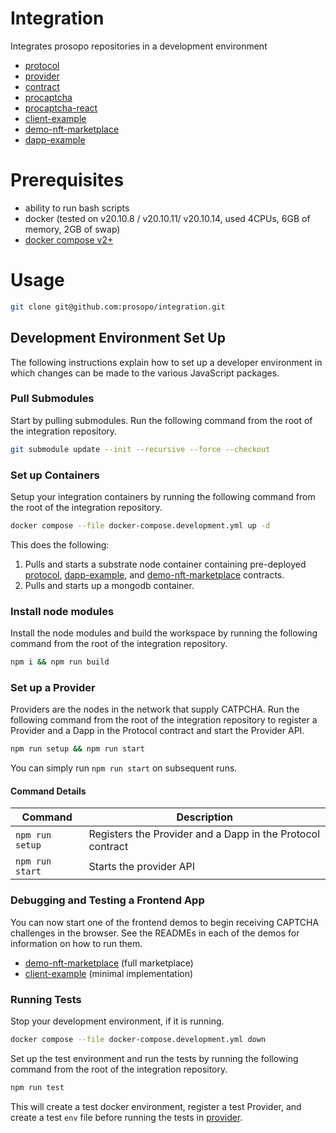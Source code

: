 # Integration
Integrates prosopo repositories in a development environment

- [protocol](https://github.com/prosopo/protocol/)
- [provider](https://github.com/prosopo/provider)
- [contract](https://github.com/prosopo/contract)
- [procaptcha](https://github.com/prosopo/procaptcha)
- [procaptcha-react](https://github.com/prosopo/procaptcha-react)
- [client-example](https://github.com/prosopo/client-example)
- [demo-nft-marketplace](https://github.com/prosopo/demo-nft-marketplace)
- [dapp-example](https://github.com/prosopo/dapp-example)

# Prerequisites
- ability to run bash scripts
- docker (tested on v20.10.8 / v20.10.11/ v20.10.14, used 4CPUs, 6GB of memory, 2GB of swap)
- [docker compose v2+](https://www.docker.com/blog/announcing-compose-v2-general-availability/)

# Usage

```bash
git clone git@github.com:prosopo/integration.git
````

## Development Environment Set Up

The following instructions explain how to set up a developer environment in which changes can be made to the various JavaScript packages.


### Pull Submodules

Start by pulling submodules. Run the following command from the root of the integration repository.

```bash
git submodule update --init --recursive --force --checkout
```

### Set up Containers

Setup your integration containers by running the following command from the root of the integration repository.

```bash
docker compose --file docker-compose.development.yml up -d
```

This does the following:

1. Pulls and starts a substrate node container containing pre-deployed [protocol](https://github.com/prosopo/protocol/), [dapp-example](https://github.com/prosopo/dapp-example), and [demo-nft-marketplace](https://github.com/prosopo/demo-nft-marketplace) contracts.
2. Pulls and starts up a mongodb container.

### Install node modules

Install the node modules and build the workspace by running the following command from the root of the integration repository.

```bash
npm i && npm run build
```

### Set up a Provider

Providers are the nodes in the network that supply CATPCHA. Run the following command from the root of the integration repository to register a Provider and a Dapp in the Protocol contract and start the Provider API.

```bash
npm run setup && npm run start
```

You can simply run `npm run start` on subsequent runs.

#### Command Details
| Command         | Description                                                |
|-----------------|------------------------------------------------------------|
| `npm run setup` | Registers the Provider and a Dapp in the Protocol contract |
| `npm run start` | Starts the provider API                                    |

### Debugging and Testing a Frontend App

You can now start one of the frontend demos to begin receiving CAPTCHA challenges in the browser. See the READMEs in each of the demos for information on how to run them.

- [demo-nft-marketplace](https://github.com/prosopo/demo-nft-marketplace) (full marketplace)
- [client-example](https://github.com/prosopo/client-example) (minimal implementation)


### Running Tests

Stop your development environment, if it is running.

```bash
docker compose --file docker-compose.development.yml down
```

Set up the test environment and run the tests by running the following command from the root of the integration repository.

```bash
npm run test
```

This will create a test docker environment, register a test Provider, and create a test `env` file before running the tests in [provider](https://github.com/prosopo/provider).
